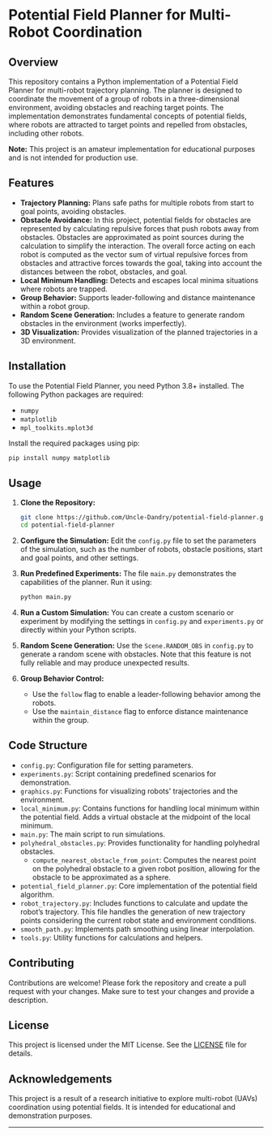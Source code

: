 # Potential Field Planner for Multi-Robot Coordination

## Overview

This repository contains a Python implementation of a Potential Field Planner for multi-robot trajectory planning. The planner is designed to coordinate the movement of a group of robots in a three-dimensional environment, avoiding obstacles and reaching target points. The implementation demonstrates fundamental concepts of potential fields, where robots are attracted to target points and repelled from obstacles, including other robots.

**Note:** This project is an amateur implementation for educational purposes and is not intended for production use.

## Features

- **Trajectory Planning:** Plans safe paths for multiple robots from start to goal points, avoiding obstacles.
- **Obstacle Avoidance:** In this project, potential fields for obstacles are represented by calculating repulsive forces that push robots away from obstacles. Obstacles are approximated as point sources during the calculation to simplify the interaction. The overall force acting on each robot is computed as the vector sum of virtual repulsive forces from obstacles and attractive forces towards the goal, taking into account the distances between the robot, obstacles, and goal. 
- **Local Minimum Handling:** Detects and escapes local minima situations where robots are trapped.
- **Group Behavior:** Supports leader-following and distance maintenance within a robot group.
- **Random Scene Generation:** Includes a feature to generate random obstacles in the environment (works imperfectly).
- **3D Visualization:** Provides visualization of the planned trajectories in a 3D environment.

## Installation

To use the Potential Field Planner, you need Python 3.8+ installed. The following Python packages are required:

- `numpy`
- `matplotlib`
- `mpl_toolkits.mplot3d`

Install the required packages using pip:

```bash
pip install numpy matplotlib
```

## Usage

1. **Clone the Repository:**
   ```bash
   git clone https://github.com/Uncle-Dandry/potential-field-planner.git
   cd potential-field-planner
   ```

2. **Configure the Simulation:**
   Edit the `config.py` file to set the parameters of the simulation, such as the number of robots, obstacle positions, start and goal points, and other settings. 

3. **Run Predefined Experiments:**
   The file `main.py` demonstrates the capabilities of the planner. Run it using:
   ```bash
   python main.py
   ```

4. **Run a Custom Simulation:**
   You can create a custom scenario or experiment by modifying the settings in `config.py` and `experiments.py` or directly within your Python scripts.

5. **Random Scene Generation:**
   Use the `Scene.RANDOM_OBS` in `config.py` to generate a random scene with obstacles. Note that this feature is not fully reliable and may produce unexpected results.

6. **Group Behavior Control:**
   - Use the `follow` flag to enable a leader-following behavior among the robots.
   - Use the `maintain_distance` flag to enforce distance maintenance within the group.

## Code Structure

- `config.py`: Configuration file for setting parameters.
- `experiments.py`: Script containing predefined scenarios for demonstration.
- `graphics.py`: Functions for visualizing robots' trajectories and the environment.
- `local_minimum.py`: Contains functions for handling local minimum within the potential field. Adds a virtual obstacle at the midpoint of the local minimum.
- `main.py`: The main script to run simulations.
- `polyhedral_obstacles.py`: Provides functionality for handling polyhedral obstacles.
  - `compute_nearest_obstacle_from_point`: Computes the nearest point on the polyhedral obstacle to a given robot position, allowing for the obstacle to be approximated as a sphere.
- `potential_field_planner.py`: Core implementation of the potential field algorithm.
- `robot_trajectory.py`: Includes functions to calculate and update the robot’s trajectory. This file handles the generation of new trajectory points considering the current robot state and environment conditions.
- `smooth_path.py`: Implements path smoothing using linear interpolation.
- `tools.py`: Utility functions for calculations and helpers.

## Contributing

Contributions are welcome! Please fork the repository and create a pull request with your changes. Make sure to test your changes and provide a description.

## License

This project is licensed under the MIT License. See the [LICENSE](LICENSE) file for details.

## Acknowledgements

This project is a result of a research initiative to explore multi-robot (UAVs) coordination using potential fields. It is intended for educational and demonstration purposes.

---

